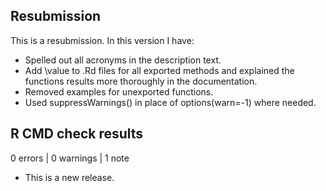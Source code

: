 ## Resubmission
This is a resubmission. In this version I have:  

* Spelled out all acronyms in the description text.  
* Add \value to .Rd files for all exported methods and explained the functions results more thoroughly in the documentation.  
* Removed examples for unexported functions.  
* Used suppressWarnings() in place of options(warn=-1) where needed. 


## R CMD check results

0 errors | 0 warnings | 1 note

* This is a new release.
